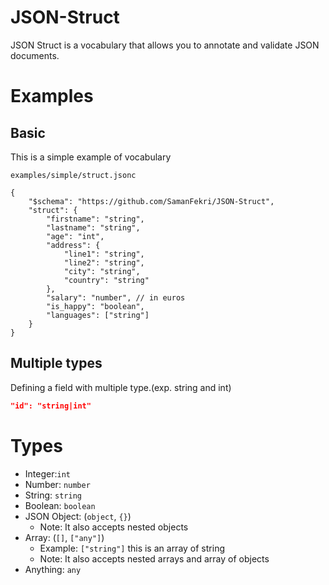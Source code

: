# JSON-Struct
JSON Struct is a vocabulary that allows you to annotate and validate JSON documents.

# Examples

## Basic
This is a simple example of vocabulary

`examples/simple/struct.jsonc`
```json5
{
    "$schema": "https://github.com/SamanFekri/JSON-Struct",
    "struct": {
        "firstname": "string", 
        "lastname": "string",
        "age": "int",
        "address": { 
            "line1": "string",
            "line2": "string",
            "city": "string",
            "country": "string"
        },
        "salary": "number", // in euros
        "is_happy": "boolean",
        "languages": ["string"]
    }
}
```

## Multiple types
Defining a field with multiple type.(exp. string and int) 
```json
"id": "string|int"
```

# Types
- Integer:`int`
- Number: `number`
- String: `string`
- Boolean: `boolean`
- JSON Object: (`object`, `{}`) 
  - Note: It also accepts nested objects
- Array: (`[]`, `["any"]`)
  - Example: `["string"]` this is an array of string
  - Note: It also accepts nested arrays and array of objects
- Anything: `any`
